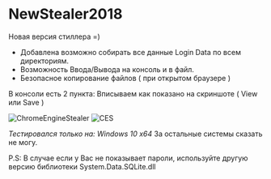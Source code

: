 # NewStealer2018
Новая версия стиллера =)

- Добавлена возможно собирать все данные Login Data по всем директориям.
- Возможность Ввода/Вывода на консоль и в файл.
- Безопасное копирование файлов ( при открытом браузере )

В консоли есть 2 пункта: Вписываем как показано на скриншоте ( View или Save )

![ChromeEngineStealer](https://image.ibb.co/ePVyby/Screenshot_2.png)
![CES](https://image.ibb.co/hxHdby/Screenshot_1.png)

*Тестировался только на: Windows 10 x64* За остальные системы сказать не могу.

P.S: В случае если у Вас не показывает пароли, используйте другую версию библиотеки System.Data.SQLite.dll
